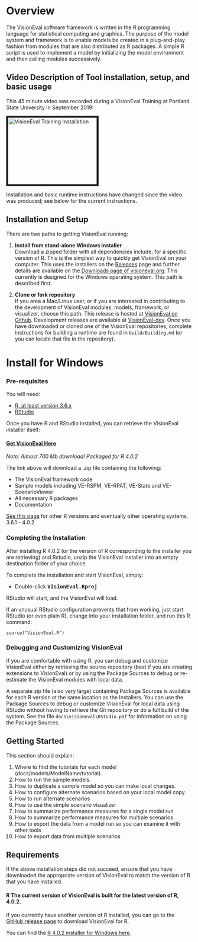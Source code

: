 # Overview 

The VisionEval software framework is written in the R programming language for statistical computing
and graphics. The purpose of the model system and framework is to enable models be created in a
plug-and-play fashion from modules that are also distributed as R packages. A simple R script is
used to implement a model by initializing the model environment and then calling modules
successively.

## Video Description of Tool installation, setup, and basic usage

This 45 minute video was recorded during a VisionEval Training at Portland State University in
September 2019:

<a href="https://youtu.be/-ylFbyLfhbw?t=2203" target="_blank"><img src="Training/VE_Training_PSU_Using.png" 
alt="VisionEval Training Installation" width="240" height="180" border="5" /></a>

Installation and basic runtime instructions have changed since the video was produced; see below for
the current instructions.

## Installation and Setup

There are two paths to getting VisionEval running:

1. **Install from stand-alone Windows installer**\
   Download a zipped folder with all dependencies include, for a specific version of R. This is the
   simplest way to quickly get VisionEval on your computer. This uses the installers on the
   [Releases](https://github.com/VisionEval/VisionEval/releases) page and further details are available
   on the [Downloads page of visioneval.org](https://visioneval.org/category/download.html). This
   currently is designed for the Windows operating system. This path is described first.

2. **Clone or fork repository**\
   If you area a Mac/Linux user, or if you are interested in contributing to the development of
   VisionEval modules, models, framework, or visualizer, choose this path. This release is hosted
   at [VisionEval on Github](https://VisionEval/VisionEval).  Development releases are available
   at [VisionEval-dev](https://VisionEval/VisionEval). Once you have downloaded or cloned one
   of the VisionEval repositories, complete instructions for building a runtime are found in
   `build/Building.md` (or you can locate that file in the repository).

# Install for Windows

### Pre-requisites

You will need:
- [R, at least version 3.6.x][getR]
- [RStudio][getRStudio]

[getR]:        https://cran.r-project.org
[getRstudio]:  https://www.rstudio.com/products/rstudio/download/ "Download RStudio"

Once you have R and RStudio installed, you can retrieve the VisionEval installer itself:

#### [Get VisionEval Here](https://github.com/VisionEval/VisionEval/releases/download/v2.0.0/VE-installer-Windows-R4.0.2-latest.zip)

*Note: Almost 700 Mb download! Packaged for R 4.0.2*

The link above will download a .zip file containing the following:
 - The VisionEval framework code
 - Sample models including VE-RSPM, VE-RPAT, VE-State and VE-ScenarioViewer 
 - All necessary R packages
 - Documentation

[See this page][GetVersions] for other R versions and eventually other operating systems, 3.6.1 - 4.0.2

[GetVersions]:  https://github.com/VisionEval/VisionEval/releases/tag/v2.0.0

### Completing the Installation

After installing R 4.0.2 (or the version of R corresponding to the installer you are retrieving) and
Rstudio, unzip the VisionEval installer into an empty destination folder of your choice.

To complete the installation and start VisionEval, simply:
   - Double-click **<tt>VisionEval.Rproj</tt>**

RStudio will start, and the VisionEval will load.

If an unusual RStudio configuration prevents that from working, just start RStudio (or even plain
R), change into your installation folder, and run this R command:

```
source("VisionEval.R")
```

### Debugging and Customizing VisionEval

If you are comfortable with using R, you can debug and customize VisionEval either by retrieving
the source repository (best if you are creating extensions to VisionEval) or by using the
Package Sources to debug or re-estimate the VisionEval modules with local data.

A separate zip file (also very large) containing Package Sources is available for each R
version at the same location as the Installers. You can use the Package Sources to debug or
customize VisionEval for local data using RStudio without having to retrieve the Git repository or
do a full build of the system. See the file `docs\visioneval\RStudio.pdf` for information on using
the Package Sources.

## Getting Started

This section should explain:

1. Where to find the tutorials for each model (docs/models/ModelName/tutorial).
1. How to run the sample models.
1. How to duplicate a sample model so you can make local changes.
1. How to configure alternate scenarios based on your local model copy
1. How to run alternate scenarios
1. How to use the simple scenario visualizer
1. How to summarize performance measures for a single model run
1. How to summarize performance measures for multiple scenarios
1. How to export the data from a model run so you can examine it with other tools
1. How to export data from multiple scenarios

## Requirements

If the above installation steps did not succeed, ensure that you have downloaded the appropriate version of VisionEval to match the version of R that you have installed.

#### R The current version of VisionEval is built for the latest version of R, 4.0.2.

If you currently have another version of R installed, you can go to the [GitHub release
page](https://github.com/VisionEval/VisionEval/releases) to download VisionEval for R. 

You can find the [R 4.0.2 installer for Windows here](https://cran.r-project.org/bin/windows/base/").
